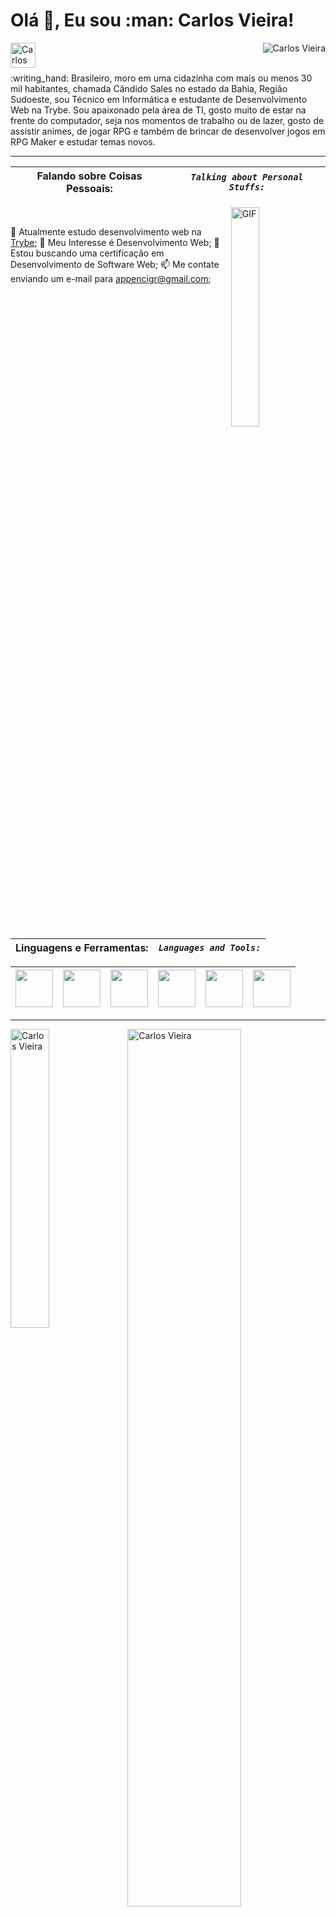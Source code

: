 <h1 font-size="32"> Olá 👋, Eu sou :man: Carlos Vieira! </h1> <!-- (https://portfolio.callmemehdi.vercel.app/) -->
<p align="left"> <a href="https://www.linkedin.com/in/cigr/"><img align="left" alt="Carlos Vieira" width="40px" src="https://cdn-icons.flaticon.com/png/128/2626/premium/2626273.png?token=exp=1647120377~hmac=8825f3882ff408ddee4fad40f1008354" /></a></p>
<p align="right"> <img src="https://komarev.com/ghpvc/?username=cigr2021" alt="Carlos Vieira" /> </p>
<!-- https://cdn.jsdelivr.net/npm/simple-icons@v3/icons/facebook.svg -->
<!--   https://cdn.jsdelivr.net/npm/simple-icons@v3/icons/linkedin.svg -->
<br />
:writing_hand: Brasileiro, moro em uma cidazinha com mais ou menos 30 mil habitantes, chamada Cândido Sales no estado da Bahia, Região Sudoeste, sou Técnico em Informática e estudante de Desenvolvimento Web na Trybe. Sou apaixonado pela área de TI, gosto muito de estar na frente do computador, seja nos momentos de trabalho ou de lazer, gosto de assistir animes, de jogar RPG e também de brincar de desenvolver jogos em RPG Maker e estudar temas novos.<br />

<!-- `Brazilian, I live in a small town with about 30 thousand inhabitants, called Cândido Sales in the state of Bahia, Southwest Region, I am a Computer Technician and a Web Development student at Trybe. I am passionate about the IT area, I love being in front of the computer, whether at work or at leisure, I like to watch anime, play RPG and also play developing games in RPG Maker and study new themes.` -->
___

| Falando sobre Coisas Pessoais: | *`Talking about Personal Stuffs:`* |
| --- | --- |

<img align="right" alt="GIF" width="30%" src="https://www.drenweb.com.br/assets/images/drenweb-artes.gif" />
<br />

:man: Atualmente estudo desenvolvimento web na [Trybe](https://www.betrybe.com/?utm_medium=cpc&utm_source=google&utm_campaign=Brand&utm_content=ad03_din_h&gclid=Cj0KCQjwna2FBhDPARIsACAEc_UVb5HzSq-BUzzrOsBX1MAppUB0NC_-w8oIPb5nRqN48ZZ2fUHvId4aAmHfEALw_wcB); <!--`I am currently studying web development at Trybe;`-->
🤔 Meu Interesse é Desenvolvimento Web; <!--`My interest is Web Development;`-->
💼 Estou buscando uma certificação em Desenvolvimento de Software Web; <!--`I'm looking for a certification in Web Software Development;`-->
📫 Me contate enviando um e-mail para appencigr@gmail.com; <!--`Contact me send an email to appencigr@gmail.com;`-->
<!-- - 📝 See my [Curriculum Vitae](https://drive.google.com/file/d/1q_ATZsO9c488VUxj1JuU--ZYe9IEqp4-/view?usp=sharing) to get more info. -->
<br />

| Linguagens e Ferramentas: | *`Languages and Tools:`* |
| --- | --- |

<!-- Git --> <!-- GitHub --> <!-- HTML5 --> <!-- CSS3 --> <!-- Java Script --> <!-- React -->
| <img height="60" src="https://cdn-icons.flaticon.com/png/128/4494/premium/4494748.png?token=exp=1647120494~hmac=4d789f067e1edb01d3847b9007ccd1a3"> | <img height="60" src="https://cdn-icons-png.flaticon.com/128/270/270798.png"> | <img height="60" src="https://cdn-icons-png.flaticon.com/128/5968/5968267.png"> | <img height="60" src="https://cdn-icons-png.flaticon.com/128/5968/5968242.png"> | <img height="60" src="https://cdn-icons.flaticon.com/png/128/2351/premium/2351891.png?token=exp=1647120819~hmac=488dd6e4fa68bf485a248d0cd4e7e049"> | <img height="60" src="https://cdn-icons-png.flaticon.com/128/1260/1260667.png"> |
| --- | --- | --- | --- | --- | --- |

<!-- <code><img height="60" src=""></code> <!-- Java Script -->
___

<p>
    <img align="left" width="35%" src="https://github-readme-stats.vercel.app/api/top-langs/?username=cigr2021&layout=compact&theme=graywhite&title_color=e85d04" alt="Carlos Vieira" />
</p>

<p>&nbsp;
    <img width="60%" src="https://github-readme-stats.vercel.app/api?username=cigr2021&count_private=true&show_icons=true&theme=graywhite&icon_color=e85d04&title_color=e85d04" alt="Carlos Vieira" />
</p>

<code>⭐️ From [CallmeMehdi](https://github.com/CallmeMehdi)</code>
